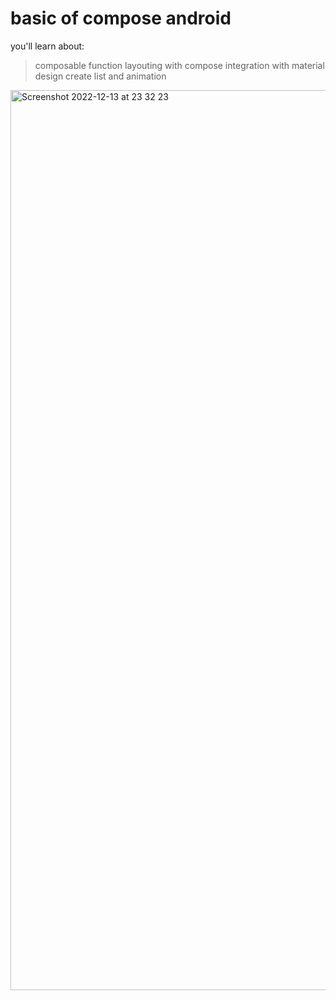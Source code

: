 # basic of compose android
you'll learn about:
> composable function
> layouting with compose
> integration with material design
> create list and animation

<img width="1440" alt="Screenshot 2022-12-13 at 23 32 23" src="https://user-images.githubusercontent.com/53375007/207390114-0f939362-86bd-4b32-a26a-413c2aee2832.png">


